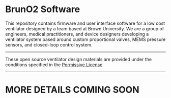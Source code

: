 # BrunO2 Software
This repository contains firmware and user interface software for a low cost ventilator designed by a team based at Brown University. We are a group of engineers, medical practitioners, and device designers developing a ventilator system based around custom proportional valves, MEMS pressure sensors, and closed-loop control system.

---
These open source ventilator design materials are provided under the conditions specified in the [Permissive License](../../Permissive%20License--Brown%20University%20041720.pdf)

---
# MORE DETAILS COMING SOON




